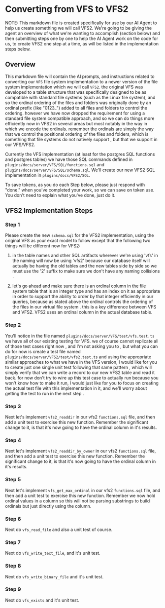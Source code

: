 # Converting from VFS to VFS2

NOTE: This markdown file is created specifically for use by our AI Agent to help us create something we will call VFS2. We're going to be giving the agent an overview of what we're wanting to accomplish (section below) and then submitting steps one by one to help the AI Agent work on the code for us, to create VFS2 one step at a time, as will be listed in the implementation steps below. 

## Overview

This markdown file will contain the AI prompts, and instructions related to converting our `VFS` file system implementation to a newer version of the file system implementation which we will call `VFS2`. the original VFS was developed to a table structure that was specifically designed to be as compatible with standard file systems (such as the Linux file system), and so the ordinal ordering of the files and folders was originally done by an ordinal prefix (like "0123_") added to all files and folders to control the ordering. however we have now dropped the requirement for using a standard file system compatible approach, and so we can do things more efficiently now in VFS2 in several areas but most notably in the way in which we encode the ordinals. remember the ordinals are simply the way that we control the positional ordering of the files and folders, which is something that file systems do not natively support , but that we support in our VFS/VFS2.

Currently the VFS implementation (at least for the postgres SQL functions and postgres tables) we have those SQL commands defined in `plugins/docs/server/VFS/SQL/functions.sql` and `plugins/docs/server/VFS/SQL/schema.sql`. We'll create our new VFS2 SQL implementation in `plugins/docs/VFS2/SQL`.

To save tokens, as you do each Step below, please just respond with "done." when you've completed your work, so we can save on token use. You don't need to explain what you've done, just do it.

## VFS2 Implementation Steps

### Step 1

Please create the new `schema.sql` for the VFS2 implementation, using the original VFS as your exact model to follow except that the following two things will be different now for VFS2:

1) in the table names and other SQL artifacts wherever we're using 'vfs' in the naming will now be using 'vfs2' because our database itself will actually be having the old tables and the new tables side by side so we must use the '2' suffix to make sure we don't have any naming collisions .

2) let's go ahead and make sure there is an ordinal column in the file system table that is an integer type and has an index on it as appropriate in order to support the ability to order by that integer efficiently in our queries, because as stated above the ordinal controls the ordering of the files in our virtual file system . this is a key difference between VFS and VFS2. VFS2 uses an ordinal column in the actual database table.

### Step 2

You'll notice in the file named `plugins/docs/server/VFS/test/vfs.test.ts` we have all of our existing testing for VFS. we of course cannot replicate all of those test cases right now , and I'm not asking you to , but what you can do for now is create a test file named `plugins/docs/server/VFS2/test/vfs2.test.ts` and using the appropriate similar approaches to what we have in the VFS version, I would like for you to create just one single unit test following that same pattern , which will simply verify that we can write a record to our new VFS2 table and read it back. for now don't try to wire up this test case to actually run because you won't know how to make it run, I would just like for you to focus on creating the actual test file with this implementation in it, and we'll worry about getting the test to run in the next step . 

### Step 3

Next let's implement `vfs2_readdir` in our vfs2 `functions.sql` file, and then add a unit test to exercise this new function. Remember the significant change to it, is that it's now going to have the ordinal column in it's results.

### Step 4

Next let's implement `vfs2_readdir_by_owner` in our vfs2 `functions.sql` file, and then add a unit test to exercise this new function. Remember the significant change to it, is that it's now going to have the ordinal column in it's results.

### Step 5

Next let's implement `vfs_get_max_ordinal` in our vfs2 `functions.sql` file, and then add a unit test to exercise this new function. Remember we now hold ordinal values in a column so this will not be parsing substrings to build ordinals but just directly using the column.

### Step 6

Next do `vfs_read_file` and also a unit test of course. 

### Step 7

Next do `vfs_write_text_file`, and it's unit test.

### Step 8

Next do `vfs_write_binary_file` and it's unit test. 

### Step 9

Next do `vfs_exists` and it's unit test. 

